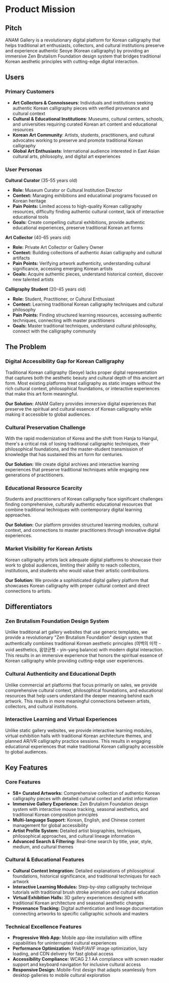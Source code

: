 # Product Mission

## Pitch

ANAM Gallery is a revolutionary digital platform for Korean calligraphy that helps traditional art enthusiasts, collectors, and cultural institutions preserve and experience authentic Seoye (Korean calligraphy) by providing an immersive Zen Brutalism Foundation design system that bridges traditional Korean aesthetic principles with cutting-edge digital interaction.

## Users

### Primary Customers

- **Art Collectors & Connoisseurs**: Individuals and institutions seeking authentic Korean calligraphy pieces with verified provenance and cultural context
- **Cultural & Educational Institutions**: Museums, cultural centers, schools, and universities requiring curated Korean art content and educational resources
- **Korean Art Community**: Artists, students, practitioners, and cultural advocates working to preserve and promote traditional Korean calligraphy
- **Global Art Enthusiasts**: International audience interested in East Asian cultural arts, philosophy, and digital art experiences

### User Personas

**Cultural Curator** (35-55 years old)
- **Role:** Museum Curator or Cultural Institution Director
- **Context:** Managing exhibitions and educational programs focused on Korean heritage
- **Pain Points:** Limited access to high-quality Korean calligraphy resources, difficulty finding authentic cultural context, lack of interactive educational tools
- **Goals:** Create compelling cultural exhibitions, provide authentic educational experiences, preserve traditional Korean art forms

**Art Collector** (40-65 years old)
- **Role:** Private Art Collector or Gallery Owner
- **Context:** Building collections of authentic Asian calligraphy and cultural artifacts
- **Pain Points:** Verifying artwork authenticity, understanding cultural significance, accessing emerging Korean artists
- **Goals:** Acquire authentic pieces, understand historical context, discover new talented artists

**Calligraphy Student** (20-45 years old)
- **Role:** Student, Practitioner, or Cultural Enthusiast
- **Context:** Learning traditional Korean calligraphy techniques and cultural philosophy
- **Pain Points:** Finding structured learning resources, accessing authentic techniques, connecting with master practitioners
- **Goals:** Master traditional techniques, understand cultural philosophy, connect with the calligraphy community

## The Problem

### Digital Accessibility Gap for Korean Calligraphy

Traditional Korean calligraphy (Seoye) lacks proper digital representation that captures both the aesthetic beauty and cultural depth of this ancient art form. Most existing platforms treat calligraphy as static images without the rich cultural context, philosophical foundations, or interactive experiences that make this art form meaningful.

**Our Solution:** ANAM Gallery provides immersive digital experiences that preserve the spiritual and cultural essence of Korean calligraphy while making it accessible to global audiences.

### Cultural Preservation Challenge

With the rapid modernization of Korea and the shift from Hanja to Hangul, there's a critical risk of losing traditional calligraphic techniques, their philosophical foundations, and the master-student transmission of knowledge that has sustained this art form for centuries.

**Our Solution:** We create digital archives and interactive learning experiences that preserve traditional techniques while engaging new generations of practitioners.

### Educational Resource Scarcity

Students and practitioners of Korean calligraphy face significant challenges finding comprehensive, culturally authentic educational resources that combine traditional techniques with contemporary digital learning approaches.

**Our Solution:** Our platform provides structured learning modules, cultural context, and connections to master practitioners through innovative digital experiences.

### Market Visibility for Korean Artists

Korean calligraphy artists lack adequate digital platforms to showcase their work to global audiences, limiting their ability to reach collectors, institutions, and students who would value their artistic contributions.

**Our Solution:** We provide a sophisticated digital gallery platform that showcases Korean calligraphy with proper cultural context and direct connections to artists.

## Differentiators

### Zen Brutalism Foundation Design System

Unlike traditional art gallery websites that use generic templates, we provide a revolutionary "Zen Brutalism Foundation" design system that authentically combines traditional Korean aesthetic principles (여백의 미학 - void aesthetics, 음양균형 - yin-yang balance) with modern digital interaction. This results in an immersive experience that honors the spiritual essence of Korean calligraphy while providing cutting-edge user experiences.

### Cultural Authenticity and Educational Depth

Unlike commercial art platforms that focus primarily on sales, we provide comprehensive cultural context, philosophical foundations, and educational resources that help users understand the deeper meaning behind each artwork. This results in more meaningful connections between artists, collectors, and cultural institutions.

### Interactive Learning and Virtual Experiences

Unlike static gallery websites, we provide interactive learning modules, virtual exhibition halls with traditional Korean architecture themes, and planned AR/VR calligraphy practice sessions. This results in engaging educational experiences that make traditional Korean calligraphy accessible to global audiences.

## Key Features

### Core Features

- **58+ Curated Artworks:** Comprehensive collection of authentic Korean calligraphy pieces with detailed cultural context and artist information
- **Immersive Gallery Experience:** Zen Brutalism Foundation design system with interactive mouse tracking, seasonal aesthetics, and traditional Korean composition principles
- **Multi-language Support:** Korean, English, and Chinese content management for global accessibility
- **Artist Profile System:** Detailed artist biographies, techniques, philosophical approaches, and cultural lineage information
- **Advanced Search & Filtering:** Real-time search by title, year, style, medium, and cultural themes

### Cultural & Educational Features

- **Cultural Context Integration:** Detailed explanations of philosophical foundations, historical significance, and traditional techniques for each artwork
- **Interactive Learning Modules:** Step-by-step calligraphy technique tutorials with traditional brush stroke animation and cultural education
- **Virtual Exhibition Halls:** 3D gallery experiences designed with traditional Korean architecture and seasonal aesthetic changes
- **Provenance Tracking:** Digital authentication and lineage documentation connecting artworks to specific calligraphic schools and masters

### Technical Excellence Features

- **Progressive Web App:** Mobile app-like installation with offline capabilities for uninterrupted cultural experiences
- **Performance Optimization:** WebP/AVIF image optimization, lazy loading, and CDN delivery for fast global access
- **Accessibility Compliance:** WCAG 2.1 AA compliance with screen reader support and keyboard navigation for inclusive cultural access
- **Responsive Design:** Mobile-first design that adapts seamlessly from desktop galleries to mobile cultural exploration